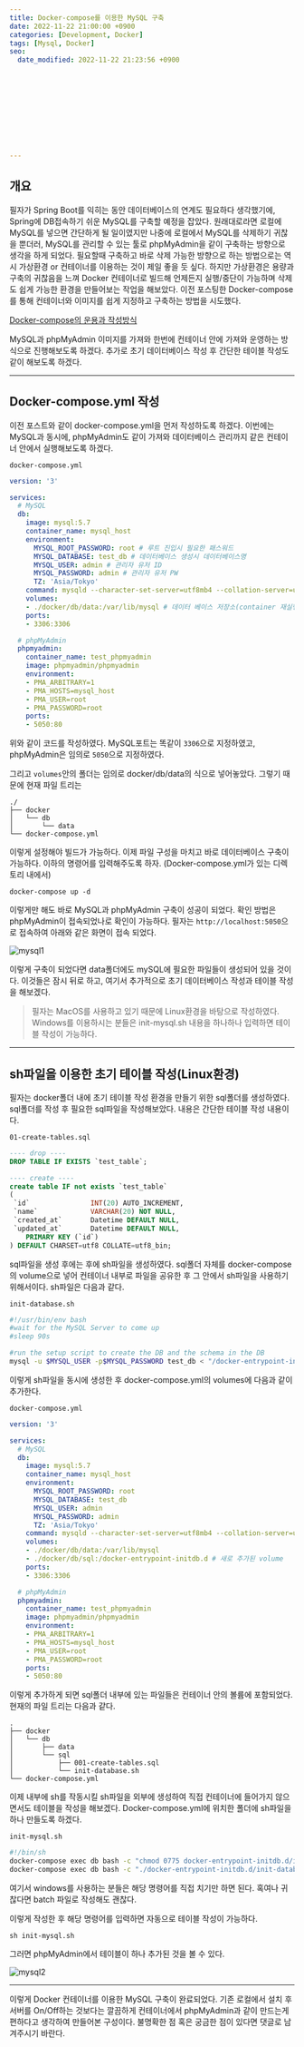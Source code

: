 ```yaml
---
title: Docker-compose를 이용한 MySQL 구축
date: 2022-11-22 21:00:00 +0900
categories: [Development, Docker]
tags: [Mysql, Docker]
seo:
  date_modified: 2022-11-22 21:23:56 +0900











---
```


## 개요

필자가 Spring Boot를 익히는 동안 데이터베이스의 연계도 필요하다 생각했기에, Spring에 DB접속하기 쉬운 MySQL를 구축할 예정을 잡았다. 원래대로라면 로컬에 MySQL를 넣으면 간단하게 될 일이였지만 나중에 로컬에서 MySQL를 삭제하기 귀찮을 뿐더러, MySQL를 관리할 수 있는 툴로 phpMyAdmin을 같이 구축하는 방향으로 생각을 하게 되었다. 필요할때 구축하고 바로 삭제 가능한 방향으로 하는 방법으로는 역시 가상환경 or 컨테이너를 이용하는 것이 제일 좋을 듯 싶다. 하지만 가상환경은 용량과 구축의 귀찮음을 느껴 Docker 컨테이너로 빌드해 언제든지 실행/중단이 가능하며 삭제도 쉽게 가능한 환경을 만들어보는 작업을 해보았다. 이전 포스팅한 Docker-compose를 통해 컨테이너와 이미지를 쉽게 지정하고 구축하는 방법을 시도했다.

[Docker-compose의 운용과 작성방식](https://freez2385.github.io/posts/Docker-compose/)

 MySQL과 phpMyAdmin 이미지를 가져와 한번에 컨테이너 안에 가져와 운영하는 방식으로 진행해보도록 하겠다. 추가로 초기 데이터베이스 작성 후 간단한 테이블 작성도 같이 해보도록 하겠다.

---

## Docker-compose.yml 작성

이전 포스트와 같이 docker-compose.yml을 먼저 작성하도록 하겠다. 이번에는 MySQL과 동시에, phpMyAdmin도 같이 가져와 데이터베이스 관리까지 같은 컨테이너 안에서 실행해보도록 하겠다.

`docker-compose.yml`

```yml
version: '3'

services:
  # MySQL
  db:
    image: mysql:5.7
    container_name: mysql_host
    environment:
      MYSQL_ROOT_PASSWORD: root # 루트 진입시 필요한 패스워드
      MYSQL_DATABASE: test_db # 데이터베이스 생성시 데이터베이스명
      MYSQL_USER: admin # 관리자 유저 ID
      MYSQL_PASSWORD: admin # 관리자 유저 PW
      TZ: 'Asia/Tokyo'
    command: mysqld --character-set-server=utf8mb4 --collation-server=utf8mb4_unicode_ci # 빌드 후 데이터베이스 문자열을 UTF-8로 변경
    volumes:
    - ./docker/db/data:/var/lib/mysql # 데이터 베이스 저장소(container 재실행시 이전 정보 유지)
    ports:
    - 3306:3306

  # phpMyAdmin
  phpmyadmin:
    container_name: test_phpmyadmin
    image: phpmyadmin/phpmyadmin
    environment:
    - PMA_ARBITRARY=1
    - PMA_HOSTS=mysql_host
    - PMA_USER=root
    - PMA_PASSWORD=root
    ports:
    - 5050:80
```

위와 같이 코드를 작성하였다. MySQL포트는 똑같이 `3306`으로 지정하였고, phpMyAdmin은 임의로 `5050`으로 지정하였다. 

그리고 `volumes`안의 폴더는 임의로 docker/db/data의 식으로 넣어놓았다. 그렇기 때문에 현재 파일 트리는

```
./
├── docker
│   └── db
│       └── data
└── docker-compose.yml
```

이렇게 설정해야 빌드가 가능하다. 이제 파일 구성을 마치고 바로 데이터베이스 구축이 가능하다. 이하의 명령어를 입력해주도록 하자. (Docker-compose.yml가 있는 디렉토리 내에서)

```
docker-compose up -d
```

이렇게만 해도 바로 MySQL과 phpMyAdmin 구축이 성공이 되었다. 확인 방법은 phpMyAdmin이 접속되었나로 확인이 가능하다. 필자는 `http://localhost:5050`으로 접속하여 아래와 같은 화면이 접속 되었다.

![mysql1](https://s3.ap-northeast-1.amazonaws.com/freez2385.blog/img/2022-11-22-mysql/mysql1.png)

이렇게 구축이 되었다면 data폴더에도 mySQL에 필요한 파일들이 생성되어 있을 것이다. 이것들은 잠시 뒤로 하고, 여기서 추가적으로 초기 데이터베이스 작성과 테이블 작성을 해보겠다.

> 필자는 MacOS를 사용하고 있기 때문에 Linux환경을 바탕으로 작성하였다. Windows를 이용하시는 분들은 init-mysql.sh 내용을 하나하나 입력하면 테이블 작성이 가능하다.

---

## sh파일을 이용한 초기 테이블 작성(Linux환경)

필자는 docker폴더 내에 초기 테이블 작성 환경을 만들기 위한 sql폴더를 생성하였다. sql폴더를 작성 후 필요한 sql파일을 작성해보았다. 내용은 간단한  테이블 작성 내용이다.

`01-create-tables.sql`

```sql
---- drop ----
DROP TABLE IF EXISTS `test_table`;

---- create ----
create table IF not exists `test_table`
(
 `id`               INT(20) AUTO_INCREMENT,
 `name`             VARCHAR(20) NOT NULL,
 `created_at`       Datetime DEFAULT NULL,
 `updated_at`       Datetime DEFAULT NULL,
    PRIMARY KEY (`id`)
) DEFAULT CHARSET=utf8 COLLATE=utf8_bin;

```

sql파일을 생성 후에는 후에 sh파일을 생성하였다. sql폴더 자체를 docker-compose의 volume으로 넣어 컨테이너 내부로 파일을 공유한 후 그 안에서 sh파일을 사용하기 위해서이다. sh파일은 다음과 같다.

`init-database.sh`

```sh
#!/usr/bin/env bash
#wait for the MySQL Server to come up
#sleep 90s

#run the setup script to create the DB and the schema in the DB
mysql -u $MYSQL_USER -p$MYSQL_PASSWORD test_db < "/docker-entrypoint-initdb.d/001-create-tables.sql"
```

이렇게 sh파일을 동시에 생성한 후 docker-compose.yml의 volumes에 다음과 같이 추가한다.

`docker-compose.yml`

```yml
version: '3'

services:
  # MySQL
  db:
    image: mysql:5.7
    container_name: mysql_host
    environment:
      MYSQL_ROOT_PASSWORD: root
      MYSQL_DATABASE: test_db
      MYSQL_USER: admin
      MYSQL_PASSWORD: admin
      TZ: 'Asia/Tokyo'
    command: mysqld --character-set-server=utf8mb4 --collation-server=utf8mb4_unicode_ci 
    volumes:
    - ./docker/db/data:/var/lib/mysql
    - ./docker/db/sql:/docker-entrypoint-initdb.d # 새로 추가된 volume
    ports:
    - 3306:3306

  # phpMyAdmin
  phpmyadmin:
    container_name: test_phpmyadmin
    image: phpmyadmin/phpmyadmin
    environment:
    - PMA_ARBITRARY=1
    - PMA_HOSTS=mysql_host
    - PMA_USER=root
    - PMA_PASSWORD=root
    ports:
    - 5050:80
```

이렇게 추가하게 되면 sql폴더 내부에 있는 파일들은 컨테이너 안의 볼륨에 포함되었다. 현재의 파일 트리는 다음과 같다.

```
.
├── docker
│   └── db
│       ├── data
│       └── sql
│           ├── 001-create-tables.sql
│           └── init-database.sh
└── docker-compose.yml

```

이제 내부에 sh를 작동시킬 sh파일을 외부에 생성하여 직접 컨테이너에 들어가지 않으면서도 테이블을 작성을 해보겠다. Docker-compose.yml에 위치한 폴더에 sh파일을 하나 만들도록 하겠다.

`init-mysql.sh`

```sh
#!/bin/sh
docker-compose exec db bash -c "chmod 0775 docker-entrypoint-initdb.d/init-database.sh"
docker-compose exec db bash -c "./docker-entrypoint-initdb.d/init-database.sh"
```

여기서 windows를 사용하는 분들은 해당 명령어를 직접 치기만 하면 된다. 혹여나 귀찮다면 batch 파일로 작성해도 괜찮다.

이렇게 작성한 후 해당 명령어를 입력하면 자동으로 테이블 작성이 가능하다.

```
sh init-mysql.sh
```

그러면 phpMyAdmin에서 테이블이 하나 추가된 것을 볼 수 있다.

![mysql2](https://s3.ap-northeast-1.amazonaws.com/freez2385.blog/img/2022-11-22-mysql/mysql2.png)



---

이렇게 Docker 컨테이너를 이용한 MySQL 구축이 완료되었다. 기존 로컬에서 설치 후 서버를 On/Off하는 것보다는 깔끔하게 컨테이너에서 phpMyAdmin과 같이 만드는게 편하다고 생각하여 만들어본 구성이다. 불명확한 점 혹은 궁금한 점이 있다면 댓글로 남겨주시기 바란다.


